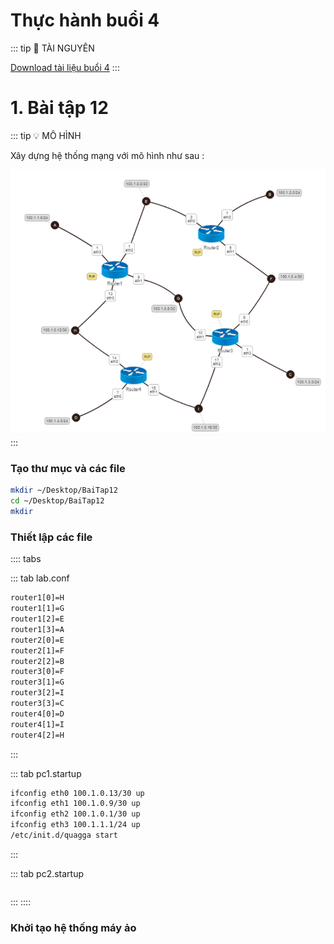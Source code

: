 # Thực hành buổi 4

::: tip 📁 TÀI NGUYÊN

[Download tài liệu buổi 4](https://drive.google.com/file/d/1vBLub8CTxLuUR47jGFbx6hDFt9h6LOIR/view)
:::

# 1. Bài tập 12

::: tip 💡 MÔ HÌNH

Xây dựng hệ thống mạng với mô hình như sau : 

<img src="https://raw.githubusercontent.com/Zenfection/Image/master/2021/10/17-18-52-12-Screen%20Shot%202021-10-17%20at%2018.52.04.png">
:::

### Tạo thư mục và các file


```sh
mkdir ~/Desktop/BaiTap12
cd ~/Desktop/BaiTap12
mkdir 
```

### Thiết lập các file

:::: tabs

  ::: tab lab.conf
  ```txt
  router1[0]=H
  router1[1]=G
  router1[2]=E
  router1[3]=A
  router2[0]=E
  router2[1]=F
  router2[2]=B
  router3[0]=F
  router3[1]=G
  router3[2]=I
  router3[3]=C
  router4[0]=D
  router4[1]=I
  router4[2]=H
  ```
  :::

  ::: tab pc1.startup
  ```txt
  ifconfig eth0 100.1.0.13/30 up
  ifconfig eth1 100.1.0.9/30 up
  ifconfig eth2 100.1.0.1/30 up
  ifconfig eth3 100.1.1.1/24 up
  /etc/init.d/quagga start
  ```
  :::

  ::: tab pc2.startup
  ```txt
  
  ```
  :::
::::

### Khởi tạo hệ thống máy ảo

<comment/>
